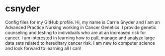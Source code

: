 # csnyder
Config files for my GitHub profile.
Hi, my name is Carrie Snyder and I am an Advanced Practice Nursing working in Cancer Genetics. I provide genetic counseling and testing to individuals who are at an increased risk for cancer.
I am interested in learning how to pull, manage and analyze large data sets related to hereditary cancer risk.
I am new to computer science and look forward to learning all I can! 
